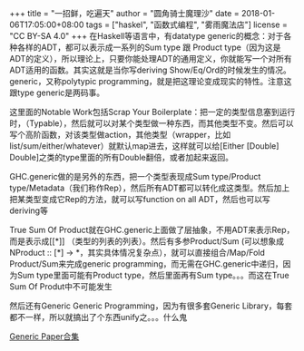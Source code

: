 +++
title = "一招鲜，吃遍天"
author = "圆角骑士魔理沙"
date = 2018-01-06T17:05:00+08:00
tags = ["haskel", "函数式编程", "雾雨魔法店"]
license = "CC BY-SA 4.0"
+++
在Haskell等语言中，有datatype generic的概念：对于各种各样的ADT，都可以表示成一系列的Sum type 跟 Product type（因为这是ADT的定义），所以理论上，只要你能处理ADT的通用定义，你就能写一个对所有ADT适用的函数。其实这就是当你写deriving Show/Eq/Ord的时候发生的情况。generic，又称polytypic programming，就是把这理论变成现实的特性。注意这跟type generic是两码事。

这里面的Notable Work包括Scrap Your Boilerplate：把一定的类型信息塞到运行时，（Typable），然后就可以对某个类型做一种东西，而其他类型不变。然后可以写个高阶函数，对该类型做action，其他类型（wrapper，比如list/sum/either/whatever）就默认map进去，这样就可以给[Either [Double] Double]之类的type里面的所有Double翻倍，或者加起来返回。

GHC.generic做的是另外的东西，把一个类型表现成Sum type/Product type/Metadata（我们称作Rep），然后所有ADT都可以转化成这类型。然后加上把某类型变成它Rep的方法，就可以写function on all ADT，然后也可以写deriving等

True Sum Of Product就在GHC.generic上面做了层抽象，不用ADT来表示Rep，而是表示成[[\*]] （类型的列表的列表）。然后有多参Product/Sum (可以想象成NProduct :: [\*] -> \*，其实具体情况复杂点），就可以直接组合/Map/Fold Product/Sum来完成generic programming，而无需在GHC.generic中递归，因为Sum type里面可能有Product type，然后里面再有Sum type。。。而这在True Sum Of Produt中不可能发生

然后还有Generic Generic Programming，因为有很多套Generic Library，每套都不一样，所以就搞出了个东西unify之。。。什么鬼

  


[Generic Paper合集](https://wiki.haskell.org/Research_papers/Generics)


